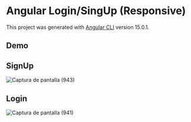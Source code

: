 # Angular Login/SingUp (Responsive)

This project was generated with [Angular CLI](https://github.com/angular/angular-cli) version 15.0.1.

## Demo

## SignUp
![Captura de pantalla (943)](https://user-images.githubusercontent.com/42001590/209928787-d02c87bc-535f-4a5b-afeb-fc2a971eb3d8.png)

## Login

![Captura de pantalla (941)](https://user-images.githubusercontent.com/42001590/209928812-8862e858-a78f-4802-992a-69d66a6050a9.png)




